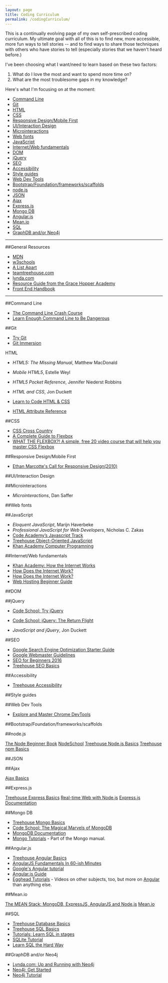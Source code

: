 ```yaml
---
layout: page
title: Coding Curriculum
permalink: /codingCurriculum/
---
```


This is a continually evolving page of my own self-prescribed coding curriculum. My ultimate goal with all of this is to find new, more accessible, more fun ways to tell stories -- and to find ways to share those techniques with others who have stories to tell (especially stories that we haven't heard before.)

I've been choosing what I want/need to learn based on these two factors:

1. What do I love the most and want to spend more time on?
2. What are the most troublesome gaps in my knowledge?

Here's what I'm focusing on at the moment:

* [Command Line](#commandLine)
* [Git](#git)
* [HTML](#HTML)
* [CSS](#CSS)
* [Responsive Design/Mobile First](#responsiveMobile)
* [UI/Interaction Design](#interaction)
* [Microinteractions](#microinteractions)
* [Web fonts](#webFonts)
* [JavaScript](#javaScript)
* [Internet/Web fundamentals](#internet)
* [DOM](#DOM)
* [jQuery](#jQuery)
* [SEO](#SEO)
* [Accessibility](#accessibility)
* [Style guides](#styleGuides)
* [Web Dev Tools](#webDevTools)
* [Bootstrap/Foundation/frameworks/scaffolds](#frameworks)
* [node.js](#node)
* [JSON](#JSON)
* [Ajax](#Ajax)
* [Express.js](#Express)
* [Mongo DB](#Mongo)
* [Angular.js](#Angular)
* [Mean.io](#Mean)
* [SQL](#SQL)
* [GraphDB and/or Neo4j](#Graph)

***

##General Resources

* [MDN](https://developer.mozilla.org/en-US/docs/Web)
* [w3schools](http://www.w3schools.com/)
* [A List Apart](http://alistapart.com/)
* [teamtreehouse.com](https://teamtreehouse.com)
* [lynda.com](http://www.lynda.com/)
* [Resource Guide from the Grace Hopper Academy](http://gracehopper.com/curriculum)
* [Front End Handbook](http://www.frontendhandbook.com/)

***

<a name="commandLine"></a>
##Command Line

* [The Command Line Crash Course](http://cli.learncodethehardway.org/book/)
* [Learn Enough Command Line to Be Dangerous](http://www.learnenough.com/command-line-tutorial)

<a name="git"></a>
##Git

* [Try Git](http://www.codeschool.com/courses/try-git)
* [Git Immersion](http://gitimmersion.com/)

<a name="HTML"></a>
HTML

* *HTML5: The Missing Manual*, Matthew MacDonald
* *Mobile HTML5*, Estelle Weyl
* *HTML5 Pocket Reference*, Jennifer Niederst Robbins
* *HTML and CSS*, Jon Duckett

* [Learn to Code HTML & CSS](http://learn.shayhowe.com/html-css/)
* [HTML Attribute Reference](https://developer.mozilla.org/en-US/docs/Web/HTML/Attributes)

<a name="CSS"></a>
##CSS

* [CSS Cross Country](https://www.codeschool.com/courses/css-cross-country)
* [A Complete Guide to Flexbox](https://css-tricks.com/snippets/css/a-guide-to-flexbox/)
* [WHAT THE FLEXBOX?! A simple, free 20 video course that will help you master CSS Flexbox](http://flexbox.io/#/)

<a name="responsiveMobile"></a>
##Responsive Design/Mobile First

* [Ethan Marcotte's Call for Responsive Design(2010)](http://alistapart.com/article/responsive-web-design)

<a name="interaction"></a>
##UI/Interaction Design

<a name="microinteractions"></a>
##Microinteractions

* *Microinteractions*, Dan Saffer

<a name="webFonts"></a>
##Web fonts

<a name="javaScript"></a>
##JavaScript

* *Eloquent JavaScript*, Marijn Haverbeke
* *Professional JavaScript for Web Developers*, Nicholas C. Zakas
* [Code Academy’s Javascript Track](https://www.codecademy.com/learn/javascript)
* [Treehouse Object-Oriented JavaScript](https://teamtreehouse.com/library/objectoriented-javascript)
* [Khan Academy Computer Programning](https://www.khanacademy.org/computing/computer-programming)

<a name="internet"></a>
##Internet/Web fundamentals

* [Khan Academy: How the Internet Works](https://www.khanacademy.org/partner-content/code-org/internet-works)
* [How Does the Internet Work?](http://www.w3.org/wiki/How_does_the_Internet_work)
* [How Does the Internet Work?](http://web.stanford.edu/class/msande91si/www-spr04/readings/week1/InternetWhitepaper.htm)
* [Web Hosting Beginner Guide](http://www.webhostingsecretrevealed.net/web-hosting-beginner-guide/)

<a name="DOM"></a>
##DOM

<a name="jQuery"></a>
##jQuery

* [Code School: Try jQuery](http://try.jquery.com/)
* [Code School: jQuery: The Return Flight](https://www.codeschool.com/courses/jquery-the-return-flight)

* *JavaScript and jQuery*, Jon Duckett

<a name="SEO"></a>
##SEO

* [Google Search Engine Optimization Starter Guide](http://static.googleusercontent.com/media/www.google.com/en//webmasters/docs/search-engine-optimization-starter-guide.pdf)
* [Google Webmaster Guidelines](https://support.google.com/webmasters/answer/35769?hl=en)
* [SEO for Beginners 2016](http://www.hobo-web.co.uk/seo-tutorial/)
* [Treehouse SEO Basics](https://teamtreehouse.com/library/seo-basics)

<a name="accessibility"></a>
##Accessibility

* [Treehouse Accessibility](https://teamtreehouse.com/library/accessibility)

<a name="styleGuides"></a>
##Style guides

<a name="webDevTools"></a>
##Web Dev Tools

* [Explore and Master Chrome DevTools](http://discover-devtools.codeschool.com/)

<a name="frameworks"></a>
##Bootstrap/Foundation/frameworks/scaffolds

<a name="node"></a>
##node.js

[The Node Beginner Book](http://www.nodebeginner.org/)
[NodeSchool](http://nodeschool.io/)
[Treehouse Node.js Basics](https://teamtreehouse.com/library/nodejs-basics)
[Treehouse npm Basics](https://teamtreehouse.com/library/npm-basics)

<a name="JSON"></a>
##JSON

<a name="Ajax"></a>
##Ajax

[Ajax Basics](https://teamtreehouse.com/library/ajax-basics)

<a name="Express"></a>
##Express.js

[Treehouse Express Basics](https://teamtreehouse.com/library/express-basics)
[Real-time Web with Node.js](https://www.codeschool.com/courses/real-time-web-with-node-js)
[Express.js Documentation](http://expressjs.com/)

<a name="Mongo"></a>
##Mongo DB

* [Treehouse Mongo Basics](https://teamtreehouse.com/library/mongo-basics)
* [Code School: The Magical Marvels of MongoDB](https://www.codeschool.com/courses/the-magical-marvels-of-mongodb)
* [MongoDB Documentation](https://docs.mongodb.org/manual/)
* [Mongo Tutorials](https://docs.mongodb.org/manual/tutorial/) - Part of the Mongo manual.

<a name="Angular"></a>
##Angular.js

* [Treehouse Angular Basics](https://teamtreehouse.com/library/angular-basics)
* [AngularJS Fundamentals In 60-ish Minutes](https://www.youtube.com/watch?v=i9MHigUZKEM)
* [Google's Angular tutorial](https://docs.angularjs.org/tutorial/step_00)
* [Angular.js Guide](https://docs.angularjs.org/guide/)
* [Egghead Tutorials](https://egghead.io/technologies) - Videos on other subjects, too, but more on [Angular](https://egghead.io/technologies/angularjs) than anything else.

<a name="Mean"></a>
##Mean.io

[The MEAN Stack: MongoDB, ExpressJS, AngularJS and Node.js](http://blog.mongodb.org/post/49262866911/the-mean-stack-mongodb-expressjs-angularjs-and)
[Mean.io](http://www.mean.io/)

<a name="SQL"></a>
##SQL

* [Treehouse Database Basics](https://teamtreehouse.com/library/database-foundations)
* [Treehouse SQL Basics](https://teamtreehouse.com/library/sql-basics)
* [Tutorials: Learn SQL in stages](http://sqlzoo.net/wiki/SQL_Tutorial)
* [SQLite Tutorial](http://zetcode.com/db/sqlite/)
* [Learn SQL the Hard Way](http://sql.learncodethehardway.org/book/)


<a name="Graph"></a>
##GraphDB and/or Neo4j

* [Lynda.com: Up and Running with Neo4j](http://www.lynda.com/Neo4j-tutorials/Up-Running-Neo4j/155604-2.html)
* [Neo4j: Get Started](http://neo4j.com/developer/get-started/)
* [Neo4j Tutorial](http://www.tutorialspoint.com/neo4j/)
